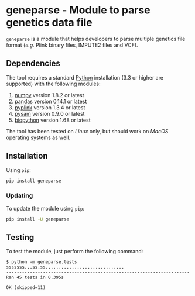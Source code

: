# geneparse - Module to parse genetics data file

`geneparse` is a module that helps developers to parse multiple genetics file
format (*e.g.* Plink binary files, IMPUTE2 files and VCF).


## Dependencies

The tool requires a standard [Python](http://python.org/) installation (3.3 or
higher are supported) with the following modules:

1. [numpy](http://www.numpy.org/) version 1.8.2 or latest
2. [pandas](http://pandas.pydata.org/) version 0.14.1 or latest
3. [pyplink](https://github.com/lemieuxl/pyplink) version 1.3.4 or latest
4. [pysam](https://github.com/pysam-developers/pysam) version 0.9.0 or latest
5. [biopython](https://github.com/biopython/biopython) version 1.68 or latest

The tool has been tested on *Linux* only, but should work on *MacOS* operating
systems as well.


## Installation

Using `pip`:

```bash
pip install geneparse
```


### Updating

To update the module using `pip`:

```bash
pip install -U geneparse
```


## Testing

To test the module, just perform the following command:

```console
$ python -m geneparse.tests
sssssss...ss.ss..............................
----------------------------------------------------------------------
Ran 45 tests in 0.395s

OK (skipped=11)
```
